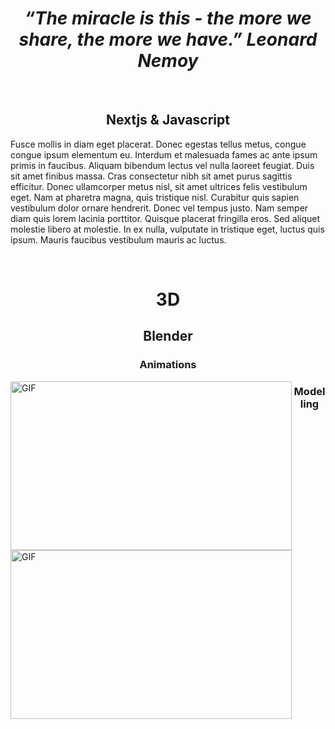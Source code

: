 
 
<h1 align="center"><em>“The miracle is this - the more we share, the more we have.” Leonard Nemoy</em></h1>
<br/>

<h2 align="center">Nextjs & Javascript</h2>

<p>Fusce mollis in diam eget placerat. Donec egestas tellus metus, congue congue ipsum elementum eu. Interdum et malesuada fames ac ante ipsum primis in faucibus. Aliquam bibendum lectus vel nulla laoreet feugiat. Duis sit amet finibus massa. Cras consectetur nibh sit amet purus sagittis efficitur. Donec ullamcorper metus nisl, sit amet ultrices felis vestibulum eget. Nam at pharetra magna, quis tristique nisl. Curabitur quis sapien vestibulum dolor ornare hendrerit. Donec vel tempus justo. Nam semper diam quis lorem lacinia porttitor. Quisque placerat fringilla eros. Sed aliquet molestie libero at molestie. In ex nulla, vulputate in tristique eget, luctus quis ipsum. Mauris faucibus vestibulum mauris ac luctus. </p>

<br/>

<h1 align="center">3D</h1>
<h2 align='center'>Blender</h2>

<h3 align="center">Animations</h3>        
<img align="left" height="270px" width="450px" alt="GIF" src="https://github.com/clickonrefresh/clickonrefresh/blob/main/.assets/3FKSlzcOv3.gif?raw=true" />

<h3 align="center">Modelling</h3>
<img align="left" height="270px" width="450px" alt="GIF" src="https://github.com/clickonrefresh/clickonrefresh/blob/main/.assets/3FKSlzcOv3.gif?raw=true" />
